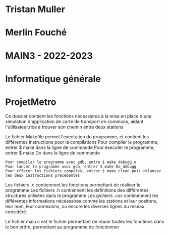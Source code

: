 # Tristan Muller 
# Merlin Fouché


# MAIN3      -       2022-2023
# Informatique générale


# ProjetMetro  


Ce dossier contient les fonctions nécessaires à la mise en place d'une simulation d'application 
    de carte de transport en communs, aidant l'utilisateur.rice à trouver son chemin entre deux stations

Le fichier Makefile permet l'exectution du programme, et contient les différentes instructions pour la compilations
    Pour compiler le programme, entrer $ make dans la ligne de commande
    Pour executer le programme, entrer $ make Do dans la ligne de commande

    Pour compiler le programme avec gdb, entre $ make debugg.o
    Pour lancer le programme avec gdb, entrer $ make Do_debugg
    Pour effacer les fichiers compilés, entrer $ make clean puis relancez les deux instructions précédentes


Les fichiers .c contiennent les fonctions permettant de réaliser le programme
Les fichiers .h contiennent les definitions des différentes structures utilisées dans le programme
Les gichiers .csv continennent les différentes informations nécéssaires comme les stations et leur positons, 
    leur nom, leur connexions, ou encore les diverses lignes du réseau considéré. 

Le fichier main.c est le fichier permettant de reunir toutes les fonctions dans le bon ordre, permettant au programme de fonctionner
